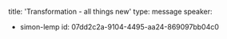 title: 'Transformation - all things new'
type: message
speaker:
  - simon-lemp
id: 07dd2c2a-9104-4495-aa24-869097bb04c0
